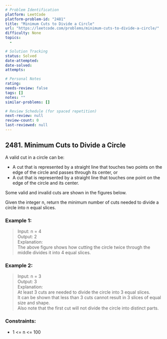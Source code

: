```yaml
---
# Problem Identification
platform: LeetCode
platform-problem-id: "2481"
title: "Minimum Cuts to Divide a Circle"
url: "https://leetcode.com/problems/minimum-cuts-to-divide-a-circle/"
difficulty: None
topics:
  -

# Solution Tracking
status: Solved
date-attempted:
date-solved:
attempts:

# Personal Notes
rating:
needs-review: false
tags: []
notes: ""
similar-problems: []

# Review Schedule (for spaced repetition)
next-review: null
review-count: 0
last-reviewed: null
---
```


## 2481. Minimum Cuts to Divide a Circle

A valid cut in a circle can be:

- A cut that is represented by a straight line that touches two points on the edge of the circle and passes through its center, or
- A cut that is represented by a straight line that touches one point on the edge of the circle and its center.

Some valid and invalid cuts are shown in the figures below.


Given the integer n, return the minimum number of cuts needed to divide a circle into n equal slices.

### Example 1:

> Input: n = 4<br/>
> Output: 2<br/>
> Explanation: <br/>
> The above figure shows how cutting the circle twice through the middle divides it into 4 equal slices.

### Example 2:

> Input: n = 3<br/>
> Output: 3<br/>
> Explanation:<br/>
> At least 3 cuts are needed to divide the circle into 3 equal slices. <br/>
> It can be shown that less than 3 cuts cannot result in 3 slices of equal size and shape.<br/>
> Also note that the first cut will not divide the circle into distinct parts.
 
### Constraints:

- 1 <= n <= 100